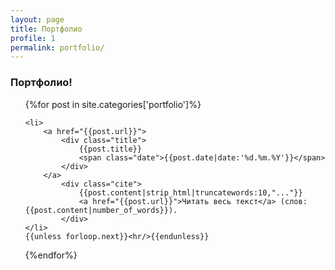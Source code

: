 ```yaml
---
layout: page
title: Портфолио
profile: 1
permalink: portfolio/
---
```


### Портфолио!

<ul class="list">
{%for post in site.categories['portfolio']%}

	<li>
		<a href="{{post.url}}">
			<div class="title">
				{{post.title}}
				<span class="date">{{post.date|date:'%d.%m.%Y'}}</span>
			</div>
		</a>
			<div class="cite">
				{{post.content|strip_html|truncatewords:10,"..."}}
				<a href="{{post.url}}">Читать весь текст</a> (слов: {{post.content|number_of_words}}).
			</div>
	</li>
	{{unless forloop.next}}<hr/>{{endunless}}
{%endfor%}
</ul>
